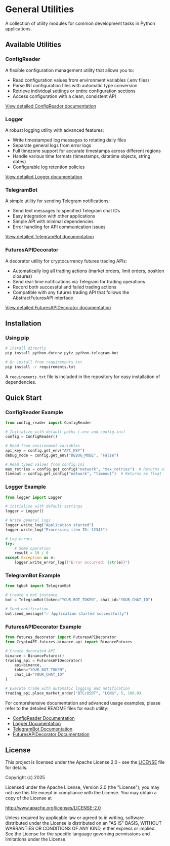# General Utilities

A collection of utility modules for common development tasks in Python applications.

## Available Utilities

### ConfigReader
A flexible configuration management utility that allows you to:
- Read configuration values from environment variables (.env files)
- Parse INI configuration files with automatic type conversion
- Retrieve individual settings or entire configuration sections
- Access configuration with a clean, consistent API

[View detailed ConfigReader documentation](./documentation/config_reader_README.md)

### Logger
A robust logging utility with advanced features:
- Write timestamped log messages to rotating daily files
- Separate general logs from error logs
- Full timezone support for accurate timestamps across different regions
- Handle various time formats (timestamps, datetime objects, string dates)
- Configurable log retention policies

[View detailed Logger documentation](./documentation/logger_README.md)

### TelegramBot
A simple utility for sending Telegram notifications:
- Send text messages to specified Telegram chat IDs
- Easy integration with other applications
- Simple API with minimal dependencies
- Error handling for API communication issues

[View detailed TelegramBot documentation](./documentation/tgbot_README.md)

### FuturesAPIDecorator
A decorator utility for cryptocurrency futures trading APIs:
- Automatically log all trading actions (market orders, limit orders, position closures)
- Send real-time notifications via Telegram for trading operations
- Record both successful and failed trading actions
- Compatible with any futures trading API that follows the AbstractFuturesAPI interface

[View detailed FuturesAPIDecorator documentation](./documentation/futures_decorator_README.md)

## Installation

### Using pip

```bash
# Install directly
pip install python-dotenv pytz python-telegram-bot

# Or install from requirements.txt
pip install -r requirements.txt
```

A `requirements.txt` file is included in the repository for easy installation of dependencies.

## Quick Start

### ConfigReader Example

```python
from config_reader import ConfigReader

# Initialize with default paths (.env and config.ini)
config = ConfigReader()

# Read from environment variables
api_key = config.get_env("API_KEY")
debug_mode = config.get_env("DEBUG_MODE", "False")

# Read typed values from config.ini
max_retries = config.get_config("network", "max_retries")  # Returns as int
timeout = config.get_config("network", "timeout")  # Returns as float
```

### Logger Example

```python
from logger import Logger

# Initialize with default settings
logger = Logger()

# Write general logs
logger.write_log("Application started")
logger.write_log("Processing item ID: 12345")

# Log errors
try:
    # Some operation
    result = 10 / 0
except Exception as e:
    logger.write_error_log(f"Error occurred: {str(e)}")
```

### TelegramBot Example

```python
from tgbot import TelegramBot

# Create a bot instance
bot = TelegramBot(token="YOUR_BOT_TOKEN", chat_id="YOUR_CHAT_ID")

# Send notification
bot.send_message("✅ Application started successfully")
```

### FuturesAPIDecorator Example

```python
from futures_decorator import FuturesAPIDecorator
from CryptoAPI.futures.binance_api import BinanceFutures

# Create decorated API
binance = BinanceFutures()
trading_api = FuturesAPIDecorator(
    api=binance,
    token="YOUR_BOT_TOKEN", 
    chat_id="YOUR_CHAT_ID"
)

# Execute trade with automatic logging and notification
trading_api.place_market_order("BTC/USDT", "LONG", 5, 100.0)
```

For comprehensive documentation and advanced usage examples, please refer to the detailed README files for each utility:
- [ConfigReader Documentation](./documentation/config_reader_README.md)
- [Logger Documentation](./documentation/logger_README.md)
- [TelegramBot Documentation](./documentation/tgbot_README.md)
- [FuturesAPIDecorator Documentation](./documentation/futures_decorator_README.md)

## License

This project is licensed under the Apache License 2.0 - see the [LICENSE](./LICENSE) file for details.

Copyright (c) 2025

Licensed under the Apache License, Version 2.0 (the "License");
you may not use this file except in compliance with the License.
You may obtain a copy of the License at

http://www.apache.org/licenses/LICENSE-2.0

Unless required by applicable law or agreed to in writing, software
distributed under the License is distributed on an "AS IS" BASIS,
WITHOUT WARRANTIES OR CONDITIONS OF ANY KIND, either express or implied.
See the License for the specific language governing permissions and
limitations under the License.
